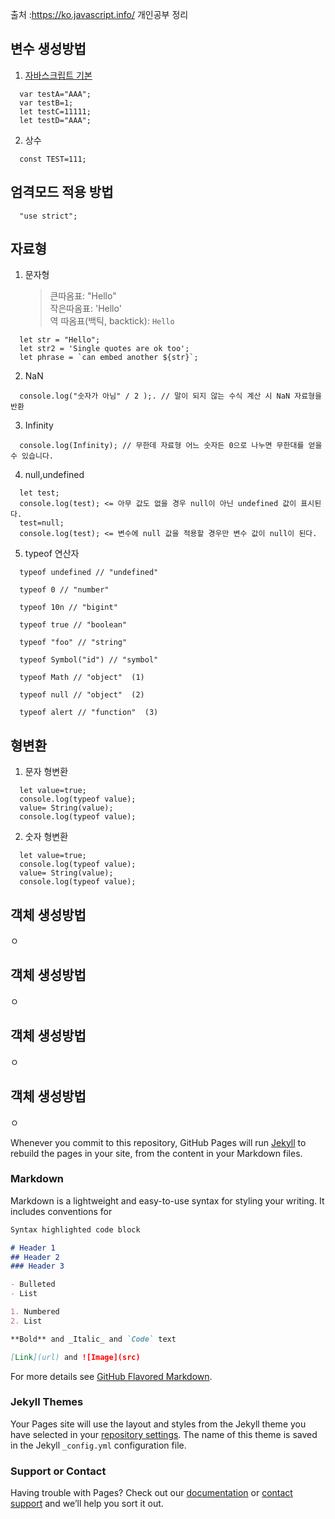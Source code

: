 출처 :https://ko.javascript.info/ 개인공부 정리 
## 변수 생성방법

1. [자바스크립트 기본](./documnet/javascript_basic.md) 
```
  var testA="AAA";
  var testB=1;
  let testC=11111;
  let testD="AAA";
```
2. 상수 
```
  const TEST=111;
```    

## 엄격모드 적용 방법
```
  "use strict";
```

## 자료형
1. 문자형

   >큰따옴표: "Hello"  
   작은따옴표: 'Hello'  
   역 따옴표(백틱, backtick): `Hello`  
```
  let str = "Hello";
  let str2 = 'Single quotes are ok too';
  let phrase = `can embed another ${str}`;
```
2. NaN
```
  console.log("숫자가 아님" / 2 );. // 말이 되지 않는 수식 계산 시 NaN 자료형을 반환
```
3. Infinity 
```
  console.log(Infinity); // 무한데 자료형 어느 숫자든 0으로 나누면 무한대를 얻을 수 있습니다.
```
4. null,undefined
```
  let test;
  console.log(test); <= 아무 값도 없을 경우 null이 아닌 undefined 값이 표시된다.
  test=null;
  console.log(test); <= 변수에 null 값을 적용할 경우만 변수 값이 null이 된다.
```
5. typeof 연산자
```
  typeof undefined // "undefined"

  typeof 0 // "number"

  typeof 10n // "bigint"

  typeof true // "boolean"

  typeof "foo" // "string"

  typeof Symbol("id") // "symbol"

  typeof Math // "object"  (1)

  typeof null // "object"  (2)

  typeof alert // "function"  (3)
```
## 형변환
1.  문자 형변환
```
  let value=true;
  console.log(typeof value);
  value= String(value);
  console.log(typeof value);
```
2. 숫자 형변환 
```
  let value=true;
  console.log(typeof value);
  value= String(value);
  console.log(typeof value);
```

## 객체 생성방법
ㅇ


## 객체 생성방법
ㅇ


## 객체 생성방법
ㅇ


## 객체 생성방법
ㅇ



Whenever you commit to this repository, GitHub Pages will run [Jekyll](https://jekyllrb.com/) to rebuild the pages in your site, from the content in your Markdown files.

### Markdown

Markdown is a lightweight and easy-to-use syntax for styling your writing. It includes conventions for

```markdown
Syntax highlighted code block

# Header 1
## Header 2
### Header 3

- Bulleted
- List

1. Numbered
2. List

**Bold** and _Italic_ and `Code` text

[Link](url) and ![Image](src)
```

For more details see [GitHub Flavored Markdown](https://guides.github.com/features/mastering-markdown/).

### Jekyll Themes

Your Pages site will use the layout and styles from the Jekyll theme you have selected in your [repository settings](https://github.com/JaewonDH/Web/settings). The name of this theme is saved in the Jekyll `_config.yml` configuration file.

### Support or Contact

Having trouble with Pages? Check out our [documentation](https://docs.github.com/categories/github-pages-basics/) or [contact support](https://support.github.com/contact) and we’ll help you sort it out.
